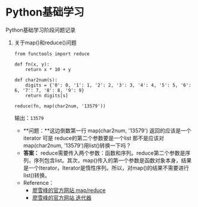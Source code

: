 # Python基础学习
Python基础学习阶段问题记录
1. 关于map()和reduce()问题
	```
	from functools import reduce

	def fn(x, y):
		return x * 10 + y

	def char2num(s):
		digits = {'0': 0, '1': 1, '2': 2, '3': 3, '4': 4, '5': 5, '6': 6, '7': 7, '8': 8, '9': 9}
		return digits[s]

	reduce(fn, map(char2num, '13579'))
	```
    输出：```13579```

    + **问题：**这边倒数第一行 map(char2num, '13579') 返回的应该是一个 iterator 可是 reduce的第二个参数要是一个list 那不是应该对map(char2num, '13579')用list()转换一下吗？
    + **答案：** reduce需要传入两个参数：函数和序列。reduce第二个参数是序列，序列包含list。其次，map()传入的第一个参数是函数对象本身，结果是一个Iterator，Iterator是惰性序列。所以，对map()的结果不需要进行list()转换。
    + Reference：
    	- [廖雪峰的官方网站 map/reduce](https://www.liaoxuefeng.com/wiki/0014316089557264a6b348958f449949df42a6d3a2e542c000/0014317852443934a86aa5bb5ea47fbbd5f35282b331335000)
    	- [廖雪峰的官方网站 迭代器](https://www.liaoxuefeng.com/wiki/0014316089557264a6b348958f449949df42a6d3a2e542c000/00143178254193589df9c612d2449618ea460e7a672a366000)